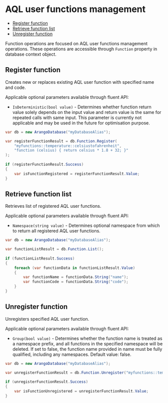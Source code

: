 # AQL user functions management

- [Register function](#register-function)
- [Retrieve function list](#retrieve-function-list)
- [Unregister function](#unregister-function)

Function operations are focused on AQL user functions management operations. These operations are accessible through `Function` property in database context object.

## Register function

Creates new or replaces existing AQL user function with specified name and code.

Applicable optional parameters available through fluent API:

- `IsDeterministic(bool value)` - Determines whether function return value solely depends on the input value and return value is the same for repeated calls with same input. This parameter is currently not applicable and may be used in the future for optimisation purpose.

```csharp
var db = new ArangoDatabase("myDatabaseAlias");

var registerFunctionResult = db.Function.Register(
    "myfunctions::temperature::celsiustofahrenheit", 
    "function (celsius) { return celsius * 1.8 + 32; }"
);
    
if (registerFunctionResult.Success)
{
    var isFunctionRegistered = registerFunctionResult.Value;
}
```

## Retrieve function list

Retrieves list of registered AQL user functions.

Applicable optional parameters available through fluent API:

- `Namespace(string value)` - Determines optional namespace from which to return all registered AQL user functions.

```csharp
var db = new ArangoDatabase("myDatabaseAlias");

var functionListResult = db.Function.List();
    
if (functionListResult.Success)
{
    foreach (var functionData in functionListResult.Value)
    {
        var functionName = functionData.String("name");
        var functionCode = functionData.String("code");
    }
}
```

## Unregister function

Unregisters specified AQL user function.

Applicable optional parameters available through fluent API:

- `Group(bool value)` - Determines whether the function name is treated as a namespace prefix, and all functions in the specified namespace will be deleted. If set to false, the function name provided in name must be fully qualified, including any namespaces. Default value: false.

```csharp
var db = new ArangoDatabase("myDatabaseAlias");

var unregisterFunctionResult = db.Function.Unregister("myfunctions::temperature::celsiustofahrenheit");
    
if (unregisterFunctionResult.Success)
{
    var isFunctionUnregistered = unregisterFunctionResult.Value;
}
```